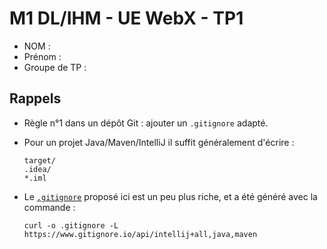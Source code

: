# M1 DL/IHM - UE WebX - TP1

* NOM :
* Prénom :
* Groupe de TP :

## Rappels

* Règle n°1 dans un dépôt Git : ajouter un `.gitignore` adapté.

* Pour un projet Java/Maven/IntelliJ il suffit généralement d'écrire :

  ```
  target/
  .idea/
  *.iml
  ```

* Le [`.gitignore`](.gitignore) proposé ici est un peu plus riche, et
  a été généré avec la commande :
  
  ```
  curl -o .gitignore -L https://www.gitignore.io/api/intellij+all,java,maven
  ```
